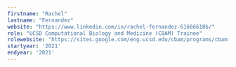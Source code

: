 ```yaml
---
firstname: "Rachel"
lastname: "Fernandez"
website: "https://www.linkedin.com/in/rachel-fernandez-61666618b/"
role: "UCSD Computational Biology and Medicine (CBAM) Trainee"
rolewebsite: "https://sites.google.com/eng.ucsd.edu/cbam/programs/cbam-2021"
startyear: '2021'
endyear: '2021'
---
```

